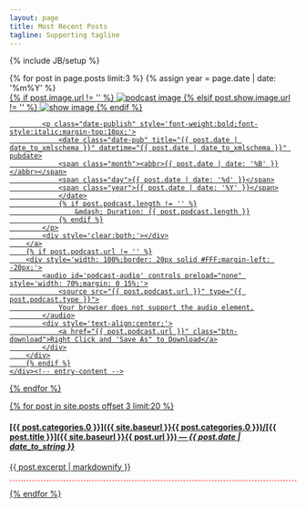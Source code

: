 ```yaml
---
layout: page
title: Most Recent Posts
tagline: Supporting tagline
---
```

{% include JB/setup %}

<div class='row'>
{% for post in page.posts limit:3 %}
    {% assign year = page.date | date: '%m%Y' %}
    <div class="col-md-4">
        <a href="{{ post.url | prepend: site.baseurl | replace: '//', '/' }}">
            {% if post.image.url != '' %}
                <img class="img-responsive" src="{{ post.image.url }}" alt="podcast image" style='margin: auto;'>
            {% elsif post.show.image.url != '' %}
                <img class="img-responsive" src="{{ post.show.image.url }}" alt="show image" style='margin: auto;'>
            {% endif %}

            <p class="date-publish" style='font-weight:bold;font-style:italic;margin-top:10px;'>
                <date class="date-pub" title="{{ post.date | date_to_xmlschema }}" datetime="{{ post.date | date_to_xmlschema }}" pubdate>
                <span class="month"><abbr>{{ post.date | date: '%B' }}</abbr></span>
                <span class="day">{{ post.date | date: '%d' }}</span>
                <span class="year">{{ post.date | date: '%Y' }}</span>
                </date>
                {% if post.podcast.length != '' %}
                    &mdash; Duration: {{ post.podcast.length }}
                {% endif %}
            </p>
            <div style='clear:both;'></div>
        </a>
        {% if post.podcast.url != '' %}
        <div style='width: 100%;border: 20px solid #FFF;margin-left: -20px;'>
            <audio id='podcast-audio' controls preload="none" style='width: 70%;margin: 0 15%;'>
                <source src="{{ post.podcast.url }}" type="{{ post.podcast.type }}">
                Your browser does not support the audio element.
            </audio>
            <div style='text-align:center;'>
                <a href="{{ post.podcast.url }}" class="btn-download">Right Click and 'Save As" to Download</a>
            </div>
        </div>
        {% endif %}
    </div><!-- entry-content -->
{% endfor %}
</div>

{% for post in site.posts offset 3 limit:20 %}
#### [{{ post.categories.0 }}]({{ site.baseurl }}{{ post.categories.0 }})/[{{ post.title }}]({{ site.baseurl }}{{ post.url }}) &mdash; *{{ post.date | date_to_string }}*
{{ post.excerpt | markdownify }}
<hr noshade="" style="background-color: white;border: 0px;border-bottom: 1px dashed red;">
{% endfor %}
